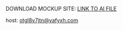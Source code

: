 DOWNLOAD MOCKUP SITE: [LINK TO AI FILE](https://d-jp02-zen.terabox.com/file/1168e886d904e007fe7f4525143d5667?bkt=en-26dcfdb4e5ee1a499df0dae7e872813f85e50d5158992f07184960859a28512520d61f572ef89a0f&xcode=8a7d715c2c150190d30090e58e4c2084b0cce8a77dcfb0a13848a523ba22b56e62d0e95aade684941e626c680aca57987eec1dc943ac4176&fid=4400726171914-250528-206184753097807&time=1722363350&sign=FDTAXUGERLQlBHSKfWaon-DCb740ccc5511e5e8fedcff06b081203-QgUqmHCV%2BW7P4X7nhy5t%2Bl%2FVOdw%3D&signbak=&to=149&size=80220595&sta_dx=80220595&sta_cs=0&sta_ft=ai&sta_ct=0&sta_mt=0&fm2=MH%2Ctky%2CAnywhere%2C%2CTGF6aW8%3D%2Cany&region=tky&ctime=1722363343&mtime=1722363343&resv0=-1&resv1=0&resv2=rlim&resv3=5&resv4=80220595&vuk=4400726171914&iv=0&htype=&randtype=&newver=1&newfm=1&secfm=1&flow_ver=3&pkey=en-db837d89a1a610e168c422d90b970c203b98eb1baaf3fb8e64550c1b8241105a4cf30a02f78c2d09&sl=68091977&expires=1722392150&rt=pr&r=320451869&vbdid=-&fin=Angelfotoeventi.ai&fn=Angelfotoeventi.ai&rtype=1&dp-logid=307380138052700410&dp-callid=0.1&hps=1&tsl=2000&csl=2000&fsl=-1&csign=lXEjXiBp28WSOTg%2BK6a5LfDUTAU%3D&so=0&ut=6&uter=4&serv=0&uc=861403544&ti=14a3010384c1ca3c150e1c59df0db87869b3b187791521d7305a5e1275657320&ogr=0&rregion=XVVi&adg=&reqlabel=250528_f_cb12d78bfe72c30100117d7fa7e345d7_-1_2eb8386627d356a575e7b92717faf110&ccn=IT&by=themis)

host: otgl8v7jtn@vafyxh.com
